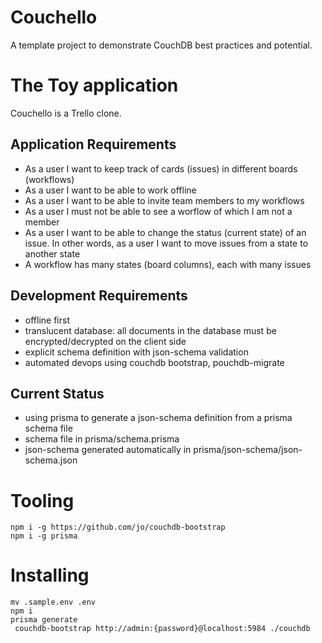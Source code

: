 # Couchello

A template project to demonstrate CouchDB best practices and potential.

# The Toy application

Couchello is a Trello clone. 

## Application Requirements

* As a user I want to keep track of cards (issues) in different boards (workflows)
* As a user I want to be able to work offline
* As a user I want to be able to invite team members to my workflows
* As a user I must not be able to see a worflow of which I am not a member
* As a user I want to be able to change the status (current state) of an issue. In other words, as a user I want to move issues from a state to another state
* A workflow has many states (board columns), each with many issues


## Development Requirements
* offline first
* translucent database: all documents in the database must be encrypted/decrypted on the client side
* explicit schema definition with json-schema validation
* automated devops using couchdb bootstrap, pouchdb-migrate


## Current Status
* using prisma to generate a json-schema definition from a prisma schema file
* schema file in prisma/schema.prisma
* json-schema generated automatically in prisma/json-schema/json-schema.json


# Tooling
```
npm i -g https://github.com/jo/couchdb-bootstrap
npm i -g prisma
```

# Installing
```
mv .sample.env .env
npm i
prisma generate
 couchdb-bootstrap http://admin:{password}@localhost:5984 ./couchdb
```
